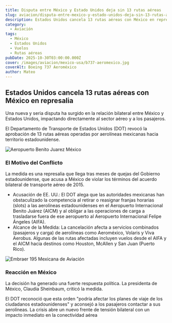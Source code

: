 ```yaml
---
title: Disputa entre México y Estado Unidos deja sin 13 rutas aéreas
slug: aviacion/disputa-entre-mexico-y-estado-unidos-deja-sin-13-rutas-aereas
description: Estados Unidos cancela 13 rutas aéreas con México en represalia.
category:
  - Aviación
tags:
  - México
  - Estados Unidos
  - Vuelos
  - Rutas aéreas
pubDate: 2025-10-30T03:00:00.000Z
cover: /images/aviacion/mexico-usa/b737-aeromexico.jpg
coverAlt: Boeing 737 Aeroméxico
author: Mateo
---
```


## Estados Unidos cancela 13 rutas aéreas con México en represalia

Una nueva y seria disputa ha surgido en la relación bilateral entre México y Estados Unidos, impactando directamente al sector aéreo y a los pasajeros.

El Departamento de Transporte de Estados Unidos (DOT) revocó la aprobación de 13 rutas aéreas operadas por aerolíneas mexicanas hacia territorio estadounidense.

![Aeropuerto Benito Juarez México](/images/aviacion/mexico-usa/aeropuerto-mx.jpg)

### El Motivo del Conflicto

La medida es una represalia que llega tras meses de quejas del Gobierno estadounidense, que acusa a México de violar los términos del acuerdo bilateral de transporte aéreo de 2015.

* Acusación de EE. UU.: El DOT alega que las autoridades mexicanas han obstaculizado la competencia al retirar o reasignar franjas horarias (slots) a las aerolíneas estadounidenses en el Aeropuerto Internacional Benito Juárez (AICM) y al obligar a las operaciones de carga a trasladarse fuera de ese aeropuerto al Aeropuerto Internacional Felipe Ángeles (AIFA).
* Alcance de la Medida: La cancelación afecta a servicios combinados (pasajeros y carga) de aerolíneas como Aeroméxico, Volaris y Viva Aerobus. Algunas de las rutas afectadas incluyen vuelos desde el AIFA y el AICM hacia destinos como Houston, McAllen y San Juan (Puerto Rico).

![Embraer 195 Mexicana de Aviación](/images/aviacion/mexico-usa/departamento-tesoro-ee-uu-revoca-aprobacion-13-aerolineas-mexicana-aifa-aicm-aeropuerto-felipe-angeles-benito-juarez-28102025.jpg)

### Reacción en México

La decisión ha generado una fuerte respuesta política. La presidenta de México, Claudia Sheinbaum, criticó la medida.

El DOT reconoció que esta orden "podría afectar los planes de viaje de los ciudadanos estadounidenses" y aconsejó a los pasajeros contactar a sus aerolíneas. La crisis abre un nuevo frente de tensión bilateral con un impacto inmediato en la conectividad aérea

